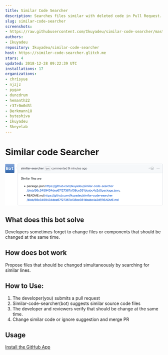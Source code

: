 ```yaml
---
title: Similar Code Searcher
description: Searches files similar with deleted code in Pull Request.
slug: similar-code-searcher
screenshots:
- https://raw.githubusercontent.com/Ikuyadeu/similar-code-searcher/master/images/ScreenShot.png
authors:
- Ikuyadeu
repository: Ikuyadeu/similar-code-searcher
host: https://similer-code-searcher.glitch.me
stars: 4
updated: 2018-12-28 09:22:39 UTC
installations: 17
organizations:
- chrisyue
- njzjz
- pygae
- duncdrum
- hemanth22
- r37r0m0d3l
- Berkmann18
- byteshiva
- Ikuyadeu
- Skeyelab
---
```


# Similar code Searcher

![screeenshot](https://github.com/Ikuyadeu/similar-code-searcher/raw/master/images/Screenshot.png)

## What does this bot solve

Developers sometimes forget to change files or components that should be changed at the same time.

## How does bot work

Propose files that should be changed simultaneously by searching for similar lines.

## How to Use:

1. The developer(you) submits a pull request
2. Similar-code-searcher(bot) suggests similar source code files
3. The developer and reviewers verify that should be change at the same time.
4. Change similar code or ignore suggestion and merge PR

## Usage

[Install the GitHub App](https://github.com/apps/similar-code-searcher)
